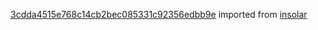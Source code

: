[3cdda4515e768c14cb2bec085331c92356edbb9e](https://github.com/insolar/insolar/commit/3cdda4515e768c14cb2bec085331c92356edbb9e) imported from [insolar](https://github.com/insolar/insolar)
